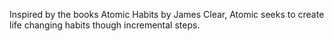 Inspired by the books Atomic Habits by James Clear, Atomic seeks to create life changing habits though incremental steps.